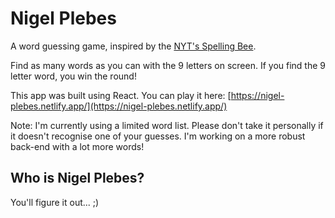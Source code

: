# Nigel Plebes

A word guessing game, inspired by the [NYT's Spelling Bee](https://www.nytimes.com/puzzles/spelling-bee).

Find as many words as you can with the 9 letters on screen. If you find the 9 letter word, you win the round!

This app was built using React. You can play it here: [https://nigel-plebes.netlify.app/](https://nigel-plebes.netlify.app/)

Note: I'm currently using a limited word list. Please don't take it personally if it doesn't recognise one of your guesses. I'm working on a more robust back-end with a lot more words!

## Who is Nigel Plebes?

You'll figure it out... ;)
